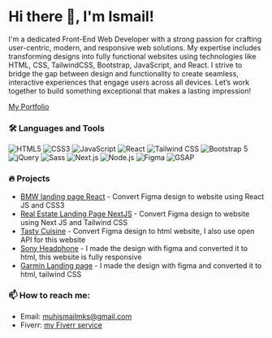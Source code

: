 # Hi there 👋, I'm Ismail!

I'm a dedicated Front-End Web Developer with a strong passion for crafting user-centric, modern, and responsive web solutions. My expertise includes transforming designs into fully functional websites using technologies like HTML, CSS, TailwindCSS, Bootstrap, JavaScript, and React. I strive to bridge the gap between design and functionality to create seamless, interactive experiences that engage users across all devices. Let’s work together to build something exceptional that makes a lasting impression!

[My Portfolio]((https://muhismailmks.github.io/portfolio/))

### 🛠️ Languages and Tools
![HTML5](https://img.shields.io/badge/-HTML5-E34F26?style=flat-square&logo=html5&logoColor=white)
![CSS3](https://img.shields.io/badge/-CSS3-1572B6?style=flat-square&logo=css3)
![JavaScript](https://img.shields.io/badge/-JavaScript-F7DF1E?style=flat-square&logo=javascript&logoColor=black)
![React](https://img.shields.io/badge/-React-61DAFB?style=flat-square&logo=react&logoColor=black)
![Tailwind CSS](https://img.shields.io/badge/-TailwindCSS-38B2AC?style=flat-square&logo=tailwind-css&logoColor=white)
![Bootstrap 5](https://img.shields.io/badge/-Bootstrap-7952B3?style=flat-square&logo=bootstrap&logoColor=white)
![jQuery](https://img.shields.io/badge/-jQuery-0769AD?style=flat-square&logo=jquery&logoColor=white)
![Sass](https://img.shields.io/badge/-Sass-CC6699?style=flat-square&logo=sass&logoColor=white)
![Next.js](https://img.shields.io/badge/-Next.js-000000?style=flat-square&logo=next.js&logoColor=white)
![Node.js](https://img.shields.io/badge/-Node.js-339933?style=flat-square&logo=node.js&logoColor=white)
![Figma](https://img.shields.io/badge/-Figma-F24E1E?style=flat-square&logo=figma&logoColor=white)
![GSAP](https://img.shields.io/badge/-GSAP-88CE02?style=flat-square&logo=greensock&logoColor=white)

### 🔥 Projects
- [BMW landing page React](https://muhismailmks.github.io/bmwcars/) - Convert Figma design to website using React JS and CSS3
- [Real Estate Landing Page NextJS](https://real-estate-next-js-tau.vercel.app/) - Convert Figma design to website using Next JS and Tailwind CSS
- [Tasty Cuisine](https://muhismailmks.github.io/tastyCuisine/) - Convert Figma design to html website, I also use open API for this website
- [Sony Headphone](https://muhismailmks.github.io/sonyheadphone/) - I made the design with figma and converted it to html, this website is fully responsive
- [Garmin Landing page](https://muhismailmks.github.io/onWatch/) - I made the design with figma and converted it to html, tailwind CSS

### 📫 How to reach me:
- Email: [muhismailmks@gmail.com](mailto:muhismailmks@gmail.com]) 
- Fiverr: [my Fiverr service](https://www.fiverr.com/ismailwebbuilt?up_rollout=true#!)



<!--
**MuhIsmailMks/muhismailmks** is a ✨ _special_ ✨ repository because its `README.md` (this file) appears on your GitHub profile.

Here are some ideas to get you started:

- 🔭 I’m currently working on ...
- 🌱 I’m currently learning ...
- 👯 I’m looking to collaborate on ...
- 🤔 I’m looking for help with ...
- 💬 Ask me about ...
- 📫 How to reach me: ...
- 😄 Pronouns: ...
- ⚡ Fun fact: ...
-->
